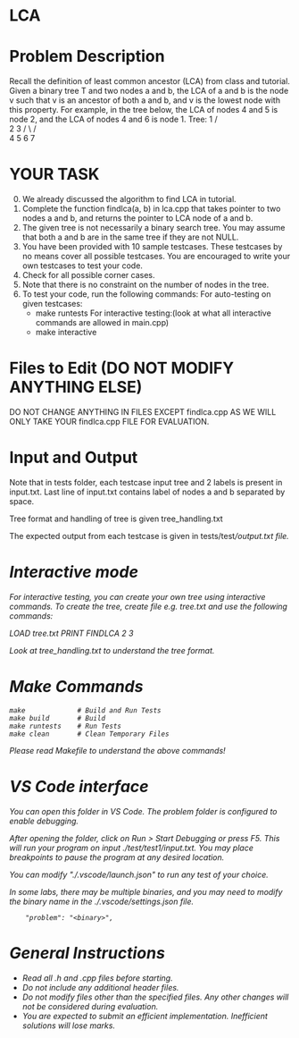 # LCA

# Problem Description

Recall the definition of least common ancestor (LCA) from class and tutorial. 
Given a binary tree T and two nodes a and b, the LCA of a and b is the node v 
such that v is an ancestor of both a and b, and v is the lowest node with this property. 
For example, in the tree below, the LCA of nodes 4 and 5 is node 2, and the LCA of nodes 4 and 6 is node 1.
Tree:
    1
   / \
  2   3
 / \ / \
4  5 6  7

# YOUR TASK

0. We already discussed the algorithm to find LCA in tutorial.
1. Complete the function findlca(a, b) in lca.cpp that takes pointer to two nodes a and b, and returns the pointer to LCA node of a and b.
2. The given tree is not necessarily a binary search tree. You may assume that both a and b are in the same tree if they are not NULL.
3. You have been provided with 10 sample testcases. These testcases by no means cover all possible testcases. 
   You are encouraged to write your own testcases to test your code.
4. Check for all possible corner cases.
5. Note that there is no constraint on the number of nodes in the tree. 
6. To test your code, run the following commands:
    For auto-testing on given testcases:
    - make runtests
    For interactive testing:(look at what all interactive commands are allowed in main.cpp)
    - make interactive


# Files to Edit (DO NOT MODIFY ANYTHING ELSE)

DO NOT CHANGE ANYTHING IN FILES EXCEPT findlca.cpp AS WE WILL ONLY TAKE YOUR findlca.cpp FILE FOR EVALUATION.

# Input and Output

Note that in tests folder, each testcase input tree and 2 labels is present in input.txt. Last line of input.txt contains label of nodes a and b separated by space. 

Tree format and handling of tree is given tree_handling.txt

The expected output from each testcase is given in tests/test<i>/output.txt file. 


# Interactive mode

For interactive testing, you can create your own tree using interactive commands.
To create the tree, create file e.g. tree.txt and use the following commands:

LOAD tree.txt
PRINT
FINDLCA 2 3

Look at tree_handling.txt to understand the tree format.

# Make Commands

```
make             # Build and Run Tests
make build       # Build
make runtests    # Run Tests
make clean       # Clean Temporary Files
```
Please read Makefile to understand the above commands!

# VS Code interface

You can open this folder in VS Code. The problem folder is configured 
to enable debugging.

After opening the folder, click on Run > Start Debugging or press F5.
This will run your program on input ./test/test1/input.txt.
You may place breakpoints to pause the program at any desired location.

You can modify "./.vscode/launch.json" to run any test of your choice.

In some labs, there may be multiple binaries, and you may need to modify 
the binary name in the ./.vscode/settings.json file.

```
    "problem": "<binary>",
```

# General Instructions

- Read all .h and .cpp files before starting.
- Do not include any additional header files.
- Do not modify files other than the specified files. Any other changes 
  will not be considered during evaluation.
- You are expected to submit an efficient implementation. Inefficient 
  solutions will lose marks.

